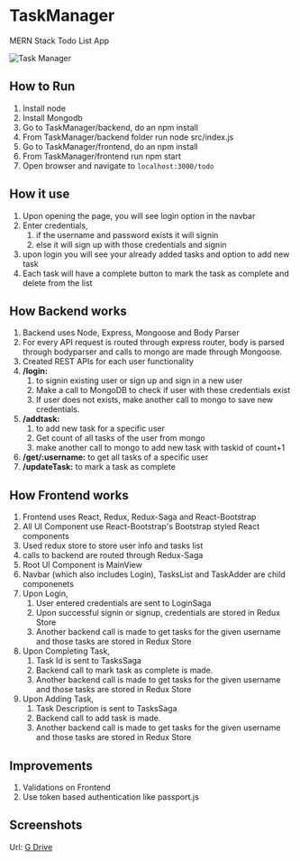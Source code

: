 # TaskManager
MERN Stack Todo List App

![Task Manager](https://doc-10-84-docs.googleusercontent.com/docs/securesc/ha0ro937gcuc7l7deffksulhg5h7mbp1/3nb2okgg1hpk3rkjbpo2577obrm5gqjt/1581349500000/12405018376592197353/*/1Wf5et1c9O1pM5DQyaCFOUnXtdVWwFNzq)

## How to Run
1. Install node 
1. Install Mongodb
1. Go to TaskManager/backend, do an npm install
1. From TaskManager/backend folder run node src/index.js 
1. Go to TaskManager/frontend, do an npm install
1. From TaskManager/frontend run npm start
1. Open browser and navigate to `localhost:3000/todo`


## How it use
1. Upon opening the page, you will see login option in the navbar
1. Enter credentials, 
    1. if the username and password exists it will signin 
    1. else it will sign up with those credentials and signin
1. upon login you will see your already added tasks and option to add new task
1. Each task will have a complete button to mark the task as complete and delete from the list

## How Backend works
1. Backend uses Node, Express, Mongoose and Body Parser
1. For every API request is routed through express router, body is parsed through bodyparser and calls to mongo are made through Mongoose.
1. Created REST APIs for each user functionality
1. **/login:** 
    1. to signin existing user or sign up and sign in a new user
    1. Make a call to MongoDB to check if user with these credentials exist
    1. If user does not exists, make another call to mongo to save new credentials.
1. **/addtask:** 
    1. to add new task for a specific user
    1. Get count of all tasks of the user from mongo
    1. make another call to mongo to add new task with taskid of count+1
1. **/get/:username:** to get all tasks of a specific user
1. **/updateTask:** to mark a task as complete

## How Frontend works
1. Frontend uses React, Redux, Redux-Saga and React-Bootstrap
1. All UI Component use React-Bootstrap's Bootstrap styled React components
1. Used redux store to store user info and tasks list
1. calls to backend are routed through Redux-Saga
1. Root UI Component is MainView
1. Navbar (which also includes Login), TasksList and TaskAdder are child componenets
1. Upon Login,
    1. User entered credentials are sent to LoginSaga
    1. Upon successful signin or signup, credentials are stored in Redux Store 
    1. Another backend call is made to get tasks for the given username and those tasks are stored in Redux Store
1. Upon Completing Task,
    1. Task Id is sent to TasksSaga
    1. Backend call to mark task as complete is made. 
    1. Another backend call is made to get tasks for the given username and those tasks are stored in Redux Store
1. Upon Adding Task,
    1. Task Description is sent to TasksSaga
    1. Backend call to add task is made. 
    1. Another backend call is made to get tasks for the given username and those tasks are stored in Redux Store

## Improvements
1. Validations on Frontend
1. Use token based authentication like passport.js

## Screenshots
Url: [G Drive](https://drive.google.com/drive/folders/1N4k5mwwF00IWWDYa-Hr1d-AZ_-jr80w5?usp=sharing)
